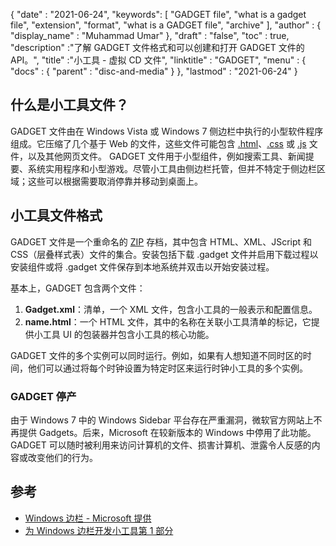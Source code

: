 {
  "date" : "2021-06-24",
  "keywords": [ "GADGET file", "what is a gadget file", "extension", "format", "what is a GADGET file", "archive" ],
  "author" : {
    "display_name" : "Muhammad Umar"
},
  "draft" : "false",
   "toc" : true,
  "description" :"了解 GADGET 文件格式和可以创建和打开 GADGET 文件的 API。",
  "title" :"小工具 - 虚拟 CD 文件",
  "linktitle" : "GADGET",
  "menu" : {
    "docs" : {
      "parent" : "disc-and-media"
}
},
  "lastmod" : "2021-06-24"
}

## 什么是小工具文件？

GADGET 文件由在 Windows Vista 或 Windows 7 侧边栏中执行的小型软件程序组成。它压缩了几个基于 Web 的文件，这些文件可能包含 [.html](/zh/web/html)、[.css](/zh/web/css) 或 [.js](/zh/web/js/) 文件，以及其他网页文件。 GADGET 文件用于小型组件，例如搜索工具、新闻提要、系统实用程序和小型游戏。尽管小工具由侧边栏托管，但并不特定于侧边栏区域；这些可以根据需要取消停靠并移动到桌面上。

## 小工具文件格式

GADGET 文件是一个重命名的 [ZIP](/zh/compression/zip/) 存档，其中包含 HTML、XML、JScript 和 CSS（层叠样式表）文件的集合。安装包括下载 .gadget 文件并启用下载过程以安装组件或将 .gadget 文件保存到本地系统并双击以开始安装过程。

基本上，GADGET 包含两个文件：

1. **Gadget.xml**：清单，一个 XML 文件，包含小工具的一般表示和配置信息。
2. **name.html**：一个 HTML 文件，其中的名称在<name>关联小工具清单的标记，它提供小工具 UI 的包装器并包含小工具的核心功能。

GADGET 文件的多个实例可以同时运行。例如，如果有人想知道不同时区的时间，他们可以通过将每个时钟设置为特定时区来运行时钟小工具的多个实例。

### GADGET 停产

由于 Windows 7 中的 Windows Sidebar 平台存在严重漏洞，微软官方网站上不再提供 Gadgets。后来，Microsoft 在较新版本的 Windows 中停用了此功能。 GADGET 可以随时被利用来访问计算机的文件、损害计算机、泄露令人反感的内容或改变他们的行为。

## 参考

* [Windows 边栏 - Microsoft 提供](https://docs.microsoft.com/en-us/previous-versions/windows/desktop/sidebar/-sidebar-entry)
* [为 Windows 边栏开发小工具第 1 部分](https://docs.microsoft.com/en-us/previous-versions/windows/desktop/sidebar/-sidebar-overview-gdo)

